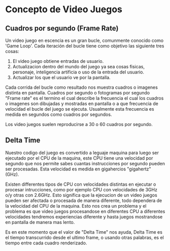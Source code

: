 # Concepto de Video Juegos

## Cuadros por segundo (Frame Rate)

 Un video juego en escencia es un gran bucle, comunmente conocido como 'Game Loop'. Cada iteración del bucle tiene como objetivo las siguiente tres cosas:
 
 1. El video juego obtiene entradas de usuario.
 2. Actualizacion dentro del mundo del juego ya sea cosas fisicas, personaje, inteligencia artificia o uso de la entrada del usuario.
 3. Actualizar los que el usuario ve por la pantalla.
 
Cada corrida del bucle como resultado nos muestra cuadros o imagenes distinta en pantalla. Cuadros por segundo o fotogramas por segundo "Frame rate" es el termino el cual describe la frecuencia el cual los cuadros o imagenes son dibujadas y mostradas en pantalla o a que frecuencia de velocidad el bucle del juego se ejecuta. Usualmente esta frecuencia es medida en segundos como cuadros por segundos.

Los video juegos suelen reproducirse a 30 o 60 cuadros por segundo.

## Delta Time

Nuestro codigo del juego es convertido a leguaje maquina para luego ser ejecutado por el CPU de la maquina, este CPU tiene una velocidad por segundo que nos permite sabes cuantas instrucciones por segundo pueden ser procesadas. Esta velocidad es medida en gigahercios "gigahertz" (GHz).

Existen differentes tipos de CPU con velocidades distintas en ejecutar o procesar intrucciones, como por ejemplo CPU con velocidades de 3GHz o/y otras con 2.6GHz. Esto significa que la ejecucion de un video juegos pueden ser afectada o procesada de manera diferente, todo dependera de la velocidad del CPU de la maquina. Esto nos crea un problema y el problema es que video juegos procesandose en diferentes CPU a diferentes velocidades tendremos experiencias diferente y hasta juegos mostrandose en pantalla de manera mas lento.

Es en este momento que el valor de "Delta Time" nos ayuda, Delta Time es el tiempo transcurrido desde el ultimo frame, o usando otras palabras, es el tiempo entre cada cuadro renderizado.
